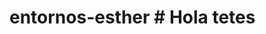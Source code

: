 # entornos-esther                                                                                                                                                                                                                                  # Hola tetes                                                                                                                                                                                                                                      ##
